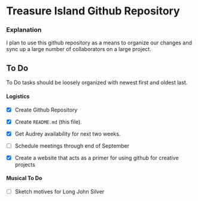 # Treasure Island Github Repository

### Explanation
I plan to use this github repository as a means to organize our changes and sync up a large number of collaborators on a large project. 

## To Do

To Do tasks should be loosely organized with newest first and oldest last.

#### Logistics
- [x] Create Github Repository 
- [x] Create ```README.md``` (this file). 
- [x] Get Audrey availability for next two weeks.
- [ ] Schedule meetings through end of September  
- [x] Create a website that acts as a primer for using github for creative projects
   

 

#### Musical To Do
- [ ] Sketch motives for Long John Silver 
